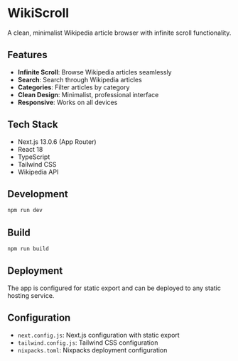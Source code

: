 # WikiScroll

A clean, minimalist Wikipedia article browser with infinite scroll functionality.

## Features

- **Infinite Scroll**: Browse Wikipedia articles seamlessly
- **Search**: Search through Wikipedia articles
- **Categories**: Filter articles by category
- **Clean Design**: Minimalist, professional interface
- **Responsive**: Works on all devices

## Tech Stack

- Next.js 13.0.6 (App Router)
- React 18
- TypeScript
- Tailwind CSS
- Wikipedia API

## Development

```bash
npm run dev
```

## Build

```bash
npm run build
```

## Deployment

The app is configured for static export and can be deployed to any static hosting service.

## Configuration

- `next.config.js`: Next.js configuration with static export
- `tailwind.config.js`: Tailwind CSS configuration
- `nixpacks.toml`: Nixpacks deployment configuration